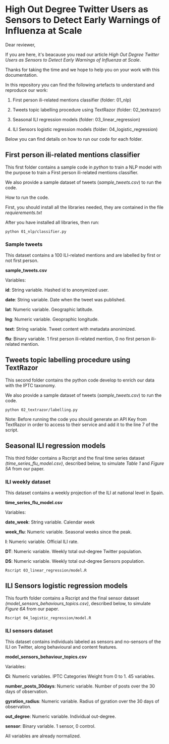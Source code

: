 # High Out Degree Twitter Users as Sensors to Detect Early Warnings of Influenza at Scale

Dear reviewer,

If you are here, it's beacause you read our article _High Out Degree Twitter Users as Sensors to Detect Early Warnings of Influenza at Scale_.

Thanks for taking the time and we hope to help you on your work with this documentation. 

In this repository you can find the following artefacts to understand and reproduce our work:

1. First person ili-related mentions classifier (folder: 01_nlp)

2. Tweets topic labelling procedure using TextRazor (folder: 02_textrazor)

3. Seasonal ILI regression models (folder: 03_linear_regression)

4. ILI Sensors logistic regression models (folder: 04_logistic_regression)

Below you can find details on how to run our code for each folder.

## First person ili-related mentions classifier

This first folder contains a sample code in _python_ to train a NLP model with the purpose to train a First person ili-related mentions classifier.

We also provide a sample dataset of tweets (_sample_tweets.csv_) to run the code.

How to run the code.

First, you should install all the libraries needed, they are contained in the file _requierements.txt_

After you have installed all libraries, then run:

```
python 01_nlp/classifier.py

```


### Sample tweets

This dataset contains a 100 ILI-related mentions and are labelled by first or not first person.

**sample_tweets.csv**

Variables:

**id**: String variable. Hashed id to anonymized user.

**date**: String variable. Date when the tweet was published.

**lat**: Numeric variable. Geographic latitude.

**lng**: Numeric variable. Geopraphic longitude.

**text**: String variable. Tweet content with metadata anonimized.

**flu**: Binary variable. 1 first person ili-related mention, 0 no first person ili-related mention.


## Tweets topic labelling procedure using TextRazor

This second folder contains the python code develop to enrich our data with the IPTC taxonomy.

We also provide a sample dataset of tweets (_sample_tweets.csv_) to run the code.


```
python 02_textrazor/labelling.py

```

Note: Before running the code you should generate an API Key from TextRazor in order to access to their service and add it to the line 7 of the script.


## Seasonal ILI regression models

This third folder contains a Rscript and the final time series dataset _(time_series_flu_model.csv)_, described below, to simulate _Table 1_ and _Figure 5A_ from our paper.

### ILI weekly dataset

This dataset contains a weekly projection of the ILI at national level in Spain.

**time_series_flu_model.csv**

Variables:

**date_week**: String variable. Calendar week 

**week_flu**: Numeric variable. Seasonal weeks since the peak.

**I**: Numeric variable. Official ILI rate.

**DT**: Numeric variable. Weekly total out-degree Twitter population.

**DS**: Numeric variable. Weekly total out-degree Sensors population.


```
Rscript 03_linear_regression/model.R

```

## ILI Sensors logistic regression models 


This fourth folder contains a Rscript and the final sensor dataset _(model_sensors_behaviours_topics.csv)_, described below, to simulate  _Figure 6A_ from our paper.


```
Rscript 04_logistic_regression/model.R

```

### ILI sensors  dataset

This dataset contains individuals labeled as sensors and no-sensors of the ILI on Twitter, along behavioural and content features.

**model_sensors_behaviour_topics.csv**

Variables: 

**Ci**:  Numeric variables. IPTC Categories Weight from 0 to 1. 45 variables.

**number_posts_30days**: Numeric variable. Number of posts over the 30 days of observation.

**gyration_radius**: Numeric variable. Radius of gyration over the 30 days of observation.

**out_degree**: Numeric variable. Individual out-degree.

**sensor**: Binary variable. 1 sensor, 0 control.

All variables are already normalized.





